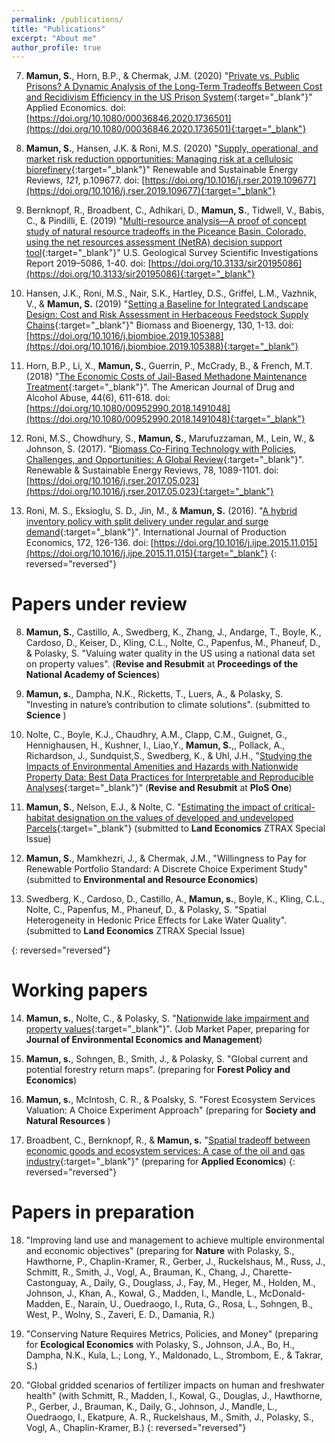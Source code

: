 ```yaml
---
permalink: /publications/
title: "Publications"
excerpt: "About me"
author_profile: true
---
```

7.  **Mamun, S.**, Horn, B.P., & Chermak, J.M. (2020) "[Private vs. Public Prisons? A Dynamic Analysis of the Long-Term Tradeoffs Between Cost and Recidivism Efficiency in the US Prison System]( https://doi.org/10.1080/00036846.2020.1736501){:target="_blank"}" Applied Economics. doi: [https://doi.org/10.1080/00036846.2020.1736501](https://doi.org/10.1080/00036846.2020.1736501){:target="_blank"}
    
6.  **Mamun, S.**, Hansen, J.K. & Roni, M.S. (2020) "[Supply, operational, and market risk reduction opportunities: Managing risk at a cellulosic biorefinery](https://doi.org/10.1016/j.rser.2019.109677){:target="_blank"}" Renewable and Sustainable Energy Reviews, _121_, p.109677. doi: [https://doi.org/10.1016/j.rser.2019.109677](https://doi.org/10.1016/j.rser.2019.109677){:target="_blank"}
    
5.  Bernknopf, R., Broadbent, C., Adhikari, D., **Mamun, S.**, Tidwell, V., Babis, C., & Pindilli, E. (2019) "[Multi-resource analysis—A proof of concept study of natural resource tradeoffs in the Piceance Basin, Colorado, using the net resources assessment (NetRA) decision support tool]( https://doi.org/10.3133/sir20195086){:target="_blank"}" U.S. Geological Survey Scientific Investigations Report 2019–5086, 1-40. doi: [https://doi.org/10.3133/sir20195086](https://doi.org/10.3133/sir20195086){:target="_blank"}
    
4.  Hansen, J.K., Roni, M.S., Nair, S.K., Hartley, D.S., Griffel, L.M., Vazhnik, V., & **Mamun, S.** (2019) "[Setting a Baseline for Integrated Landscape Design: Cost and Risk Assessment in Herbaceous Feedstock Supply Chains](https://doi.org/10.1016/j.biombioe.2019.105388){:target="_blank"}" Biomass and Bioenergy, 130, 1-13. doi: [https://doi.org/10.1016/j.biombioe.2019.105388](https://doi.org/10.1016/j.biombioe.2019.105388){:target="_blank"}
    
3.  Horn, B.P., Li, X., **Mamun, S.**, Guerrin, P., McCrady, B., & French, M.T. (2018) "[The Economic Costs of Jail-Based Methadone Maintenance Treatment](https://doi.org/10.1080/00952990.2018.1491048){:target="_blank"}". The American Journal of Drug and Alcohol Abuse, 44(6), 611-618. doi: [https://doi.org/10.1080/00952990.2018.1491048](https://doi.org/10.1080/00952990.2018.1491048){:target="_blank"}
    
2.  Roni, M.S., Chowdhury, S., **Mamun, S.**, Marufuzzaman, M., Lein, W., & Johnson, S. (2017). "[Biomass Co-Firing Technology with Policies, Challenges, and Opportunities: A Global Review](https://doi.org/10.1016/j.rser.2017.05.023){:target="_blank"}". Renewable & Sustainable Energy Reviews, 78, 1089-1101. doi: [https://doi.org/10.1016/j.rser.2017.05.023](https://doi.org/10.1016/j.rser.2017.05.023){:target="_blank"}
    
1.  Roni, M. S., Eksioglu, S. D., Jin, M., & **Mamun, S.** (2016). "[A hybrid inventory policy with split delivery under regular and surge demand](https://doi.org/10.1016/j.ijpe.2015.11.015){:target="_blank"}". International Journal of Production Economics, 172, 126-136. doi: [https://doi.org/10.1016/j.ijpe.2015.11.015](https://doi.org/10.1016/j.ijpe.2015.11.015){:target="_blank"}
{: reversed="reversed"}

Papers under review
======
8. **Mamun, S.**, Castillo, A., Swedberg, K., Zhang, J., Andarge, T., Boyle, K., Cardoso, D., Keiser, D., Kling, C.L., Nolte, C., Papenfus, M., Phaneuf, D., & Polasky, S. "Valuing water quality in the US using a national data set on property values". (**Revise and Resubmit** at **Proceedings of the National Academy of Sciences**)

9. **Mamun, s.**, Dampha, N.K., Ricketts, T., Luers, A., & Polasky, S. "Investing in nature’s contribution to climate solutions". (submitted to **Science** )

10. Nolte, C., Boyle, K.J., Chaudhry, A.M., Clapp, C.M., Guignet, G., Hennighausen, H., Kushner, I., Liao,Y., **Mamun, S.**,, Pollack, A., Richardson, J., Sundquist,S., Swedberg, K., & Uhl, J.H., "[Studying the Impacts of Environmental Amenities and Hazards with Nationwide Property Data: Best Data Practices for Interpretable and Reproducible Analyses](https://papers.ssrn.com/sol3/papers.cfm?abstract_id=3900806){:target="_blank"}" (**Revise and Resubmit** at **PloS One**)

11. **Mamun, S.**, Nelson, E.J., & Nolte, C. "[Estimating the impact of critical-habitat designation on the values of developed and undeveloped Parcels](https://www.thecgo.org/research/estimating-the-impact-of-critical-habitat-designation-on-the-values-of-developed-and-undeveloped-parcels/){:target="_blank"} (submitted to **Land Economics** ZTRAX Special Issue)

12. **Mamun, S.**, Mamkhezri, J., & Chermak, J.M., "Willingness to Pay for Renewable Portfolio Standard: A Discrete Choice Experiment Study" (submitted to **Environmental and Resource Economics**)

13. Swedberg, K., Cardoso, D., Castillo, A., **Mamun, s.**, Boyle, K., Kling, C.L., Nolte, C., Papenfus, M., Phaneuf, D., & Polasky, S. "Spatial Heterogeneity in Hedonic Price Effects for Lake Water Quality". (submitted to **Land Economics** ZTRAX Special Issue)

{: reversed="reversed"}

Working papers
======
14. **Mamun, s.**, Nolte, C., & Polasky, S. "[Nationwide lake impairment and property values](https://drive.google.com/file/d/11NPXzSBrv3nQDShWxjn6lhLSDAEXhTit){:target="_blank"}". (Job Market Paper, preparing for **Journal of Environmental Economics and Management**)

15. **Mamun, s.**, Sohngen, B., Smith, J., & Polasky, S. "Global current and potential forestry return maps". (preparing for **Forest Policy and Economics**)

16. **Mamun, s.**, McIntosh, C. R., & Poalsky, S. "Forest Ecosystem Services Valuation: A Choice Experiment Approach" (preparing for **Society and Natural Resources** )

17. Broadbent, C., Bernknopf, R., & **Mamun, s.** "[Spatial tradeoff between economic goods and ecosystem services: A case of the oil and gas industry](https://pages.uoregon.edu/cameron/AERE-WEAI-2021/p_Broadbent.pdf){:target="_blank"}" (preparing for **Applied Economics**)
{: reversed="reversed"}

Papers in preparation
======
18. "Improving land use and management to achieve multiple environmental and economic objectives" (preparing for **Nature** with Polasky, S., Hawthorne, P., Chaplin-Kramer, R., Gerber, J., Ruckelshaus, M., Russ, J., Schmitt, R., Smith, J., Vogl, A., Brauman, K., Chang, J., Charette-Castonguay, A., Daily, G., Douglass, J., Fay, M., Heger, M., Holden, M., Johnson, J., Khan, A., Kowal, G., Madden, I., Mandle, L., McDonald-Madden, E., Narain, U., Ouedraogo, I., Ruta, G., Rosa, L., Sohngen, B., West, P., Wolny, S., Zaveri, E. D., Damania, R.)	

19. "Conserving Nature Requires Metrics, Policies, and Money" (preparing for **Ecological Economics** with Polasky, S., Johnson, J.A., Bo, H., Dampha, N.K., Kula, L.; Long, Y., Maldonado, L., Strombom, E., \& Takrar, S.)

20. "Global gridded scenarios of fertilizer impacts on human and freshwater health" (with Schmitt, R., Madden, I., Kowal, G., Douglas, J., Hawthorne, P., Gerber, J., Brauman, K., Daily, G., Johnson, J., Mandle, L., Ouedraogo, I., Ekatpure, A. R., Ruckelshaus, M., Smith, J., Polasky, S., Vogl, A., Chaplin-Kramer, B.)
{: reversed="reversed"}